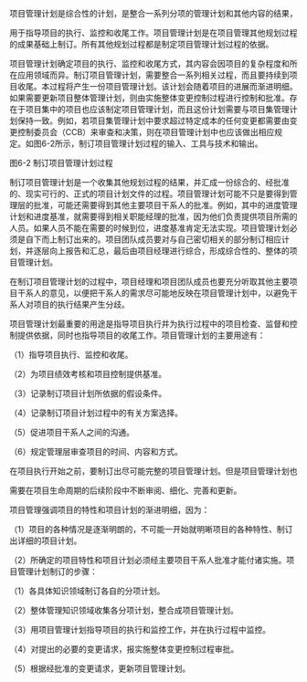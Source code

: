 
项目管理计划是综合性的计划，是整合一系列分项的管理计划和其他内容的结果，

用于指导项目的执行、监控和收尾工作。项目管理计划是在项目管理其他规划过程的成果基础上制订。所有其他规划过程都是制定项目管理计划过程的依据。

项目管理计划确定项目的执行、监控和收尾方式，其内容会因项目的复杂程度和所在应用领域而异。制订项目管理计划，需要整合一系列相关过程，而且要持续到项目收尾。本过程将产生一份项目管理计划。该计划会随着项目的进展而渐进明细。如果需要更新项目整体管理计划，则由实施整体变更控制过程进行控制和批准。存在于项目集中的项目也应该制定项目管理计划，而且这份计划需要与项目集管理计划保持一致。例如，若项目集管理计划中要求超过特定成本的任何变更都需要由变更控制委员会（CCB）来审查和决策，则在项目管理计划中也应该做出相应规定。如图6-2所示，制订项目管理计划过程的输入、工具与技术和输出。

图6-2 制订项目管理计划过程

制订项目管理计划是一个收集其他规划过程的结果，并汇成一份综合的、经批准的、现实可行的、正式的项目计划文件的过程。项目管理计划可能不只是要得到管理层的批准，可能还需要得到其他主要项目干系人的批准。例如，其中的进度管理计划和进度基准，就需要得到相关职能经理的批准，因为他们负责提供项目所需的人员。如果人员不能在需要的时候到位，进度基准肯定无法实现。项目管理计划必须是自下而上制订出来的。项目团队成员要对与自己密切相关的部分制订相应计划，并逐层向上报告和汇总，最后由项目经理进行综合，形成综合性的、整体的项目管理计划。

在制订项目管理计划的过程中，项目经理和项目团队成员也要充分听取其他主要项目干系人的意见，以便把干系人的需求尽可能地反映在项目管理计划中，以避免干系人对项目的执行结果产生分歧。

项目管理计划最重要的用途是指导项目执行并为执行过程中的项目检查、监督和控制提供依据，同时也指导项目的收尾工作。项目管理计划的主要用途有：

（1）指导项目执行、监控和收尾。

（2）为项目绩效考核和项目控制提供基准。

（3）记录制订项目计划所依据的假设条件。

（4）记录制订项目计划过程中的有关方案选择。

（5）促进项目干系人之间的沟通。

（6）规定管理层审查项目的时间、内容和方式。

在项目执行开始之前，要制订出尽可能完整的项目管理计划。但是项目管理计划也

需要在项目生命周期的后续阶段中不断审阅、细化、完善和更新。

项目管理强调项目的特性和项目计划的渐进明细，因为：

（1）项目的各种情况是逐渐明朗的，不可能一开始就明晰项目的各种特性、制订出详细的项目计划。

（2）所确定的项目特性和项目计划必须经主要项目干系人批准才能付诸实施。项目管理计划制订的步骤：

（1）各具体知识领域制订各自的分项计划。

（2）整体管理知识领域收集各分项计划，整合成项目管理计划。

（3）用项目管理计划指导项目的执行和监控工作，并在执行过程中监控。

（4）对提出的必要的变更请求，报实施整体变更控制过程审批。

（5）根据经批准的变更请求，更新项目管理计划。
